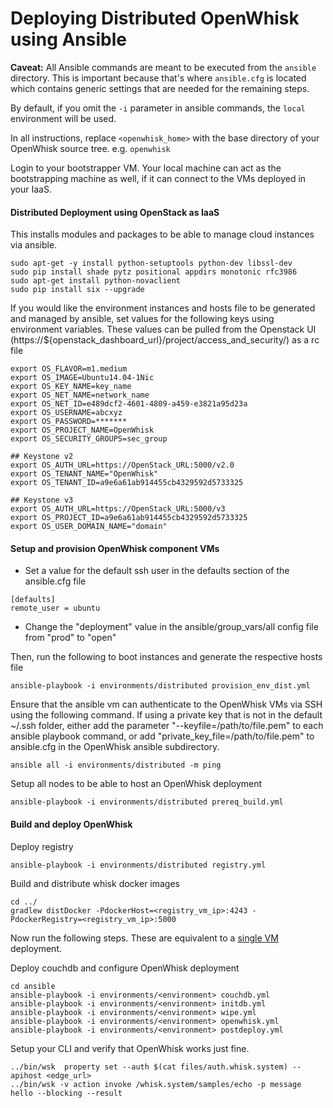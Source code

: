 Deploying Distributed OpenWhisk using Ansible
=========

**Caveat:** All Ansible commands are meant to be executed from the `ansible` directory.
This is important because that's where `ansible.cfg` is located which contains generic settings that are needed for the remaining steps.

By default, if you omit the `-i` parameter in ansible commands, the `local` environment will be used.

In all instructions, replace `<openwhisk_home>` with the base directory of your OpenWhisk source tree. e.g. `openwhisk`

Login to your bootstrapper VM. Your local machine can act as the bootstrapping machine as well, if it can connect to the VMs deployed in your IaaS.

#### Distributed Deployment using OpenStack as IaaS

This installs modules and packages to be able to manage cloud instances via ansible.

```
sudo apt-get -y install python-setuptools python-dev libssl-dev
sudo pip install shade pytz positional appdirs monotonic rfc3986
sudo apt-get install python-novaclient
sudo pip install six --upgrade
```
If you would like the environment instances and hosts file to be generated and managed by ansible, set values for the following keys using environment variables. These values can be pulled from the Openstack UI (https://${openstack_dashboard_url}/project/access_and_security/) as a rc file

```
export OS_FLAVOR=m1.medium
export OS_IMAGE=Ubuntu14.04-1Nic
export OS_KEY_NAME=key_name
export OS_NET_NAME=network_name
export OS_NET_ID=e489dcf2-4601-4809-a459-e3821a95d23a
export OS_USERNAME=abcxyz
export OS_PASSWORD=*******
export OS_PROJECT_NAME=OpenWhisk
export OS_SECURITY_GROUPS=sec_group

## Keystone v2
export OS_AUTH_URL=https://OpenStack_URL:5000/v2.0
export OS_TENANT_NAME="OpenWhisk"
export OS_TENANT_ID=a9e6a61ab914455cb4329592d5733325

## Keystone v3
export OS_AUTH_URL=https://OpenStack_URL:5000/v3
export OS_PROJECT_ID=a9e6a61ab914455cb4329592d5733325
export OS_USER_DOMAIN_NAME="domain"
```
#### Setup and provision OpenWhisk component VMs

- Set a value for the default ssh user in the defaults section of the ansible.cfg file
```
[defaults]
remote_user = ubuntu
```

- Change the "deployment" value in the ansible/group_vars/all config file from "prod" to "open"

Then, run the following to boot instances and generate the respective hosts file
```
ansible-playbook -i environments/distributed provision_env_dist.yml
```

Ensure that the ansible vm can authenticate to the OpenWhisk VMs via SSH using the following command. If using a private key that is not in the default ~/.ssh folder, either add the parameter "--keyfile=/path/to/file.pem" to each ansible playbook command, or add "private_key_file=/path/to/file.pem" to ansible.cfg in the OpenWhisk ansible subdirectory.

```
ansible all -i environments/distributed -m ping
```

Setup all nodes to be able to host an OpenWhisk deployment
```
ansible-playbook -i environments/distributed prereq_build.yml
```
#### Build and deploy OpenWhisk

Deploy registry
```
ansible-playbook -i environments/distributed registry.yml
```

Build and distribute whisk docker images
```
cd ../
gradlew distDocker -PdockerHost=<registry_vm_ip>:4243 -PdockerRegistry=<registry_vm_ip>:5000
```
Now run the following steps. These are equivalent to a [single VM](README.md) deployment. 

Deploy couchdb and configure OpenWhisk deployment
```
cd ansible
ansible-playbook -i environments/<environment> couchdb.yml
ansible-playbook -i environments/<environment> initdb.yml
ansible-playbook -i environments/<environment> wipe.yml
ansible-playbook -i environments/<environment> openwhisk.yml
ansible-playbook -i environments/<environment> postdeploy.yml
```
Setup your CLI and verify that OpenWhisk works just fine.
```
../bin/wsk  property set --auth $(cat files/auth.whisk.system) --apihost <edge_url>
../bin/wsk -v action invoke /whisk.system/samples/echo -p message hello --blocking --result
```
